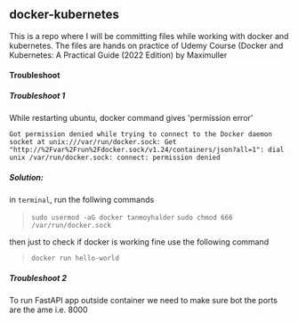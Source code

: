 ## docker-kubernetes

This is a repo where I will be committing files while working with docker and kubernetes. The files are hands on practice of Udemy Course (Docker and Kubernetes: A Practical Guide (2022 Edition) by Maximuller


#### Troubleshoot

##### Troubleshoot 1

While restarting ubuntu, docker command gives 'permission error'

`Got permission denied while trying to connect to the Docker daemon socket at unix:///var/run/docker.sock: Get "http://%2Fvar%2Frun%2Fdocker.sock/v1.24/containers/json?all=1": dial unix /var/run/docker.sock: connect: permission denied`

##### Solution:

in `terminal`, run the follwing commands

> `sudo usermod -aG docker tanmoyhalder`
> `sudo chmod 666 /var/run/docker.sock`

then just to check if docker is working fine use the following command

> `docker run hello-world`

##### Troubleshoot 2

To run FastAPI app outside container we need to make sure bot the ports are the ame i.e. 8000

